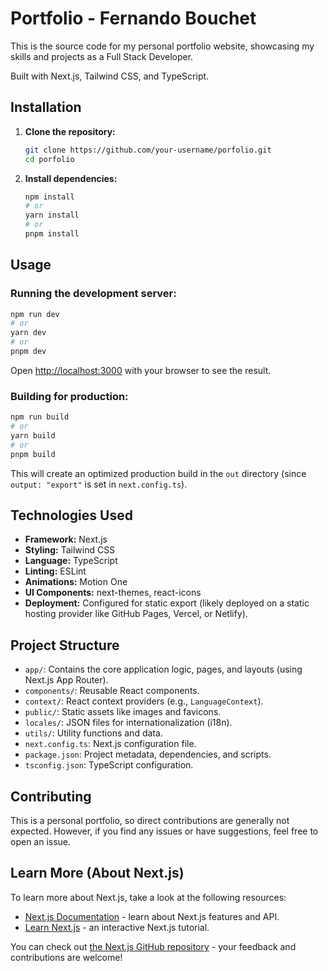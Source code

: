 # Portfolio - Fernando Bouchet

This is the source code for my personal portfolio website, showcasing my skills and projects as a Full Stack Developer.

Built with Next.js, Tailwind CSS, and TypeScript.

## Installation

1.  **Clone the repository:**
    ```bash
    git clone https://github.com/your-username/porfolio.git
    cd porfolio
    ```
2.  **Install dependencies:**
    ```bash
    npm install
    # or
    yarn install
    # or
    pnpm install
    ```

## Usage

### Running the development server:

```bash
npm run dev
# or
yarn dev
# or
pnpm dev
```

Open [http://localhost:3000](http://localhost:3000) with your browser to see the result.

### Building for production:

```bash
npm run build
# or
yarn build
# or
pnpm build
```

This will create an optimized production build in the `out` directory (since `output: "export"` is set in `next.config.ts`).

## Technologies Used

*   **Framework:** Next.js
*   **Styling:** Tailwind CSS
*   **Language:** TypeScript
*   **Linting:** ESLint
*   **Animations:** Motion One
*   **UI Components:** next-themes, react-icons
*   **Deployment:** Configured for static export (likely deployed on a static hosting provider like GitHub Pages, Vercel, or Netlify).

## Project Structure

*   `app/`: Contains the core application logic, pages, and layouts (using Next.js App Router).
*   `components/`: Reusable React components.
*   `context/`: React context providers (e.g., `LanguageContext`).
*   `public/`: Static assets like images and favicons.
*   `locales/`: JSON files for internationalization (i18n).
*   `utils/`: Utility functions and data.
*   `next.config.ts`: Next.js configuration file.
*   `package.json`: Project metadata, dependencies, and scripts.
*   `tsconfig.json`: TypeScript configuration.

## Contributing

This is a personal portfolio, so direct contributions are generally not expected. However, if you find any issues or have suggestions, feel free to open an issue.

## Learn More (About Next.js)

To learn more about Next.js, take a look at the following resources:

- [Next.js Documentation](https://nextjs.org/docs) - learn about Next.js features and API.
- [Learn Next.js](https://nextjs.org/learn) - an interactive Next.js tutorial.

You can check out [the Next.js GitHub repository](https://github.com/vercel/next.js/) - your feedback and contributions are welcome!
